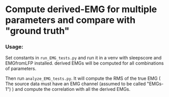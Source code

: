 # Compute derived-EMG for multiple parameters and compare with "ground truth"


### Usage:

Set constants in `run_EMG_tests.py` and run it in a venv with sleepscore and EMGfromLFP installed. derived EMGs will be computed for all combinations of parameters.

Then run `analyze_EMG_tests.py`.
It will compute the RMS of the true EMG ( The source data must have an EMG
channel (assumed to be called "EMGs-1") ) and compute the correlation with all
the derived EMGs.
